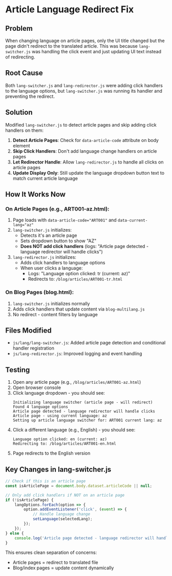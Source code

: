 # Article Language Redirect Fix

## Problem
When changing language on article pages, only the UI title changed but the page didn't redirect to the translated article. This was because `lang-switcher.js` was handling the click event and just updating UI text instead of redirecting.

## Root Cause
Both `lang-switcher.js` and `lang-redirector.js` were adding click handlers to the language options, but `lang-switcher.js` was running its handler and preventing the redirect.

## Solution
Modified `lang-switcher.js` to detect article pages and skip adding click handlers on them:

1. **Detect Article Pages**: Check for `data-article-code` attribute on body element
2. **Skip Click Handlers**: Don't add language change handlers on article pages
3. **Let Redirector Handle**: Allow `lang-redirector.js` to handle all clicks on article pages
4. **Update Display Only**: Still update the language dropdown button text to match current article language

## How It Works Now

### On Article Pages (e.g., ART001-az.html):
1. Page loads with `data-article-code="ART001"` and `data-current-lang="az"`
2. `lang-switcher.js` initializes:
   - Detects it's an article page
   - Sets dropdown button to show "AZ" 
   - **Does NOT add click handlers** (logs: "Article page detected - language redirector will handle clicks")
3. `lang-redirector.js` initializes:
   - Adds click handlers to language options
   - When user clicks a language:
     - Logs: "Language option clicked: tr (current: az)"
     - Redirects to: `/blog/articles/ART001-tr.html`

### On Blog Pages (blog.html):
1. `lang-switcher.js` initializes normally
2. Adds click handlers that update content via `blog-multilang.js`
3. No redirect - content filters by language

## Files Modified
- `js/lang/lang-switcher.js`: Added article page detection and conditional handler registration
- `js/lang-redirector.js`: Improved logging and event handling

## Testing
1. Open any article page (e.g., `/blog/articles/ART001-az.html`)
2. Open browser console
3. Click language dropdown - you should see:
   ```
   Initializing language switcher (article page - will redirect)
   Found 4 language options
   Article page detected - language redirector will handle clicks
   Article page - using current language: az
   Setting up article language switcher for: ART001 current lang: az
   ```
4. Click a different language (e.g., English) - you should see:
   ```
   Language option clicked: en (current: az)
   Redirecting to: /blog/articles/ART001-en.html
   ```
5. Page redirects to the English version

## Key Changes in lang-switcher.js

```javascript
// Check if this is an article page
const isArticlePage = document.body.dataset.articleCode || null;

// Only add click handlers if NOT on an article page
if (!isArticlePage) {
    langOptions.forEach(option => {
        option.addEventListener('click', (event) => {
            // Handle language change
            setLanguage(selectedLang);
        });
    });
} else {
    console.log('Article page detected - language redirector will handle clicks');
}
```

This ensures clean separation of concerns:
- Article pages = redirect to translated file
- Blog/index pages = update content dynamically

